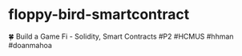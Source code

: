 # floppy-bird-smartcontract
🍀 Build a Game Fi - Solidity, Smart Contracts #P2 #HCMUS #hhman #doanmahoa
